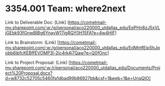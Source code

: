 # 3354.001 Team: where2next

Link to Deliverable Doc: [Link] (https://cometmail-my.sharepoint.com/:w:/g/personal/aco220000_utdallas_edu/EePHn8zJ5xVLjGEbk93fGnwBIBg6YnayW17igRQY0H15FA?e=4w4HIF)

Link to Brainstorm: (Link) [https://cometmail-my.sharepoint.com/:w:/g/personal/aco220000_utdallas_edu/EdMntfEip5hJqobb6ibfcKEBffEVOMP3l-2jc4rk4i7Qaw?e=Q0fOnc]

Link to Project Proposal: (Link) [https://cometmail-my.sharepoint.com/:w:/r/personal/aco220000_utdallas_edu/Documents/Project%20Proposal.docx?d=w8732c52705c5460fa1dbad99b86927bb&csf=1&web=1&e=UnqQIO]
